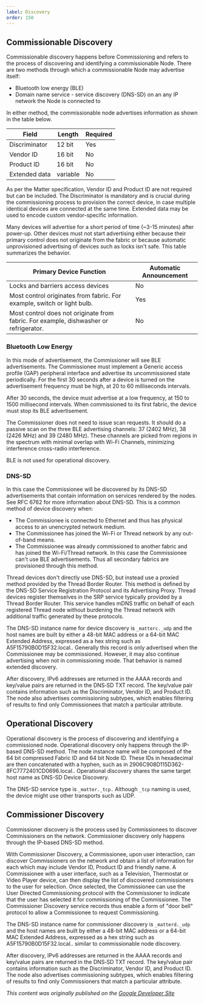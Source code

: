```yaml
---
label: Discovery
order: 150
---
```

## Commissionable Discovery

Commissionable discovery happens before Commissioning and refers to the process of discovering and identifying a commissionable Node. There are two methods through which a commissionable Node may advertise itself:

- Bluetooth low energy (BLE)
- Domain name service - service discovery (DNS-SD) on an any IP network the Node is connected to

In either method, the commissionable node advertises information as shown in the table below.

| Field         | Length   | Required |
|---------------|----------|----------|
| Discriminator | 12 bit   | Yes      |
| Vendor ID     | 16 bit   | No       |
| Product ID    | 16 bit   | No       |
| Extended data | variable | No       |

As per the Matter specification, Vendor ID and Product ID are not required but can be included. The Discriminator is mandatory and is crucial during the commissioning process to provision the correct device, in case multiple identical devices are connected at the same time. Extended data may be used to encode custom vendor-specific information.

Many devices will advertise for a short period of time (~3-15 minutes) after power-up.
Other devices must not start advertising either because their primary control does not originate from the fabric
or because automatic unprovisioned advertising of devices such as locks isn't safe. This table summarizes the behavior.

| Primary Device Function                                                                      | Automatic Announcement |
|----------------------------------------------------------------------------------------------|------------------------|
| Locks and barriers access devices                                                            | No                     |
| Most control originates from fabric. For example, switch or light bulb.                      | Yes                    |
| Most control does not originate from fabric. For example, dishwasher or refrigerator.        | No                     |

### Bluetooth Low Energy

In this mode of advertisement, the Commissioner will see BLE advertisements. The Commissionee must implement a Generic access profile (GAP) peripheral interface and advertise its uncommissioned state periodically. For the first 30 seconds after a device is turned on the advertisement frequency must be high, at 20 to 60 milliseconds intervals.

After 30 seconds, the device must advertise at a low frequency, at 150 to 1500 millisecond intervals. When commissioned to its first fabric, the device must stop its BLE advertisement.

The Commissioner does not need to issue scan requests. It should do a passive scan on the three BLE advertising channels: 37 (2402 MHz), 38 (2426 MHz) and 39 (2480 MHz). These channels are picked from regions in the spectrum with minimal overlap with Wi-Fi Channels, minimizing interference cross-radio interference.

BLE is not used for operational discovery.

### DNS-SD

In this case the Commissionee will be discovered by its DNS-SD advertisements that contain information on services rendered by the nodes. See RFC 6762 for more information about DNS-SD. This is a common method of device discovery when:

- The Commissionee is connected to Ethernet and thus has physical access to an unencrypted network medium.
- The Commissionee has joined the Wi-Fi or Thread network by any out-of-band means.
- The Commissionee was already commissioned to another fabric and has joined the Wi-Fi/Thread network. In this case the Commissionee can't use BLE advertisements. Thus all secondary fabrics are provisioned through this method.

Thread devices don't directly use DNS-SD, but instead use a proxied method provided by the Thread Border Router. This method is defined by the DNS-SD Service Registration Protocol and its Advertising Proxy. Thread devices register themselves in the SRP service typically provided by a Thread Border Router. This service handles mDNS traffic on behalf of each registered Thread node without burdening the Thread network with additional traffic generated by these protocols.

The DNS-SD instance name for device discovery is `_matterc._udp` and the host names are built by either a 48-bit MAC address or a 64-bit MAC Extended Address, expressed as a hex string such as A5F15790B0D15F32.local.. Generally this record is only advertised when the Commissionee may be commissioned. However, it may also continue advertising when not in commissioning mode. That behavior is named extended discovery.

After discovery, IPv6 addresses are returned in the AAAA records and key/value pairs are returned in the DNS‑SD TXT record. The key/value pair contains information such as the Discriminator, Vendor ID, and Product ID. The node also advertises commissioning subtypes, which enables filtering of results to find only Commissionees that match a particular attribute.

## Operational Discovery

Operational discovery is the process of discovering and identifying a commissioned node. Operational discovery only happens through the IP-based DNS-SD method. The node instance name will be composed of the 64 bit compressed Fabric ID and 64 bit Node ID. These IDs in hexadecimal are then concatenated with a hyphen, such as in 2906C908D115D362-8FC7772401CD0696.local.. Operational discovery shares the same target host name as DNS-SD Device Discovery.

The DNS-SD service type is `_matter._tcp.` Although `_tcp` naming is used, the device might use other transports such as UDP.

## Commissioner Discovery

Commissioner discovery is the process used by Commissionees to discover Commissioners on the network. Commissioner discovery only happens through the IP-based DNS-SD method.

With Commissioner Discovery, a Commissionee, upon user interaction, can discover Commissioners on the network and obtain a list of information for each which may include Vendor ID, Product ID and friendly name. A Commissionee with a user interface, such as a Television, Thermostat or Video Player device, can then display the list of discovered commissioners to the user for selection. Once selected, the Commissionee can use the User Directed Commissioning protocol with the Commissioner to indicate that the user has selected it for commissioning of the Commissionee. The Commissioner Discovery service records thus enable a form of "door bell" protocol to allow a Commissionee to request Commissioning.

The DNS-SD instance name for commissioner discovery is `_matterd._udp` and the host names are built by either a 48-bit MAC address or a 64-bit MAC Extended Address, expressed as a hex string such as A5F15790B0D15F32.local.. similar to commissionable node discovery.

After discovery, IPv6 addresses are returned in the AAAA records and key/value pairs are returned in the DNS‑SD TXT record. The key/value pair contains information such as the Discriminator, Vendor ID, and Product ID. The node also advertises commissioning subtypes, which enables filtering of results to find only Commissioners that match a particular attribute.

_This content was originally published on the [Google Developer Site](https://developers.home.google.com/matter/primer)_
